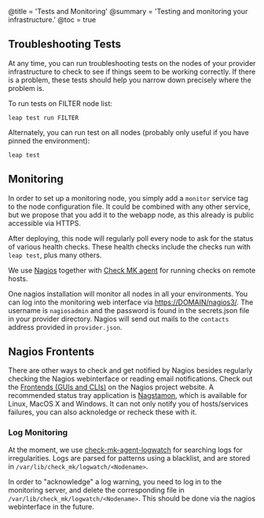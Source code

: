 @title = 'Tests and Monitoring'
@summary = 'Testing and monitoring your infrastructure.'
@toc = true

## Troubleshooting Tests

At any time, you can run troubleshooting tests on the nodes of your provider infrastructure to check to see if things seem to be working correctly. If there is a problem, these tests should help you narrow down precisely where the problem is.

To run tests on FILTER node list:

    leap test run FILTER

Alternately, you can run test on all nodes (probably only useful if you have pinned the environment):

    leap test

## Monitoring

In order to set up a monitoring node, you simply add a `monitor` service tag to the node configuration file. It could be combined with any other service, but we propose that you add it to the webapp node, as this already is public accessible via HTTPS.

After deploying, this node will regularly poll every node to ask for the status of various health checks. These health checks include the checks run with `leap test`, plus many others.

We use [Nagios](http://www.nagios.org/) together with [Check MK agent](https://en.wikipedia.org/wiki/Check_MK) for running checks on remote hosts.

One nagios installation will monitor all nodes in all your environments. You can log into the monitoring web interface via [https://DOMAIN/nagios3/](https://DOMAIN/nagios3/). The username is `nagiosadmin` and the password is found in the secrets.json file in your provider directory.
Nagios will send out mails to the `contacts` address provided in `provider.json`.


## Nagios Frontents

There are other ways to check and get notified by Nagios besides regularly checking the Nagios webinterface or reading email notifications. Check out the [Frontends (GUIs and CLIs)](http://exchange.nagios.org/directory/Addons/Frontends-%28GUIs-and-CLIs%29) on the Nagios project website.
A recommended status tray application is [Nagstamon](https://nagstamon.ifw-dresden.de/), which is available for Linux, MacOS X and Windows. It can not only notify you of hosts/services failures, you can also acknoledge or recheck these with it.

### Log Monitoring

At the moment, we use [check-mk-agent-logwatch](https://mathias-kettner.de/checkmk_check_logwatch.html) for searching logs for irregularities.
Logs are parsed for patterns using a blacklist, and are stored in `/var/lib/check_mk/logwatch/<Nodename>`.

In order to "acknowledge" a log warning, you need to log in to the monitoring server, and delete the corresponding file in `/var/lib/check_mk/logwatch/<Nodename>`. This should be done via the nagios webinterface in the future.

